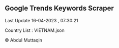 

## Google Trends Keywords Scraper 
 
Last Update 16-04-2023 , 07:30:21

Country List :
VIETNAM.json



© Abdul Muttaqin 
